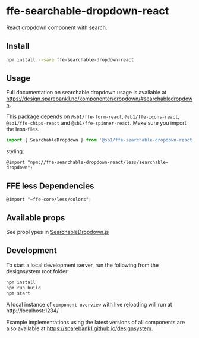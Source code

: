 # ffe-searchable-dropdown-react

React dropdown component with search.

## Install

```bash
npm install --save ffe-searchable-dropdown-react
```

## Usage

Full documentation on searchable dropdown usage is available at https://design.sparebank1.no/komponenter/dropdown/#searchabledropdown.

This package depends on `@sb1/ffe-form-react`, `@sb1/ffe-icons-react`, `@sb1/ffe-chips-react` and `@sb1/ffe-spinner-react`.
Make sure you import the less-files.

```javascript
import { SearchableDropdown } from '@sb1/ffe-searchable-dropdown-react';
```

styling:

```
@import "npm://ffe-searchable-dropdown-react/less/searchable-dropdown";
```

## FFE less Dependencies

```
@import "~ffe-core/less/colors";
```

## Available props

See propTypes in [SearchableDropdown.js](src/SearchableDropdown.js)

## Development

To start a local development server, run the following from the designsystem root folder:

```bash
npm install
npm run build
npm start
```

A local instance of `component-overview` with live reloading will run at http://localhost:1234/.

Example implementations using the latest versions of all components are also available at https://sparebank1.github.io/designsystem.
